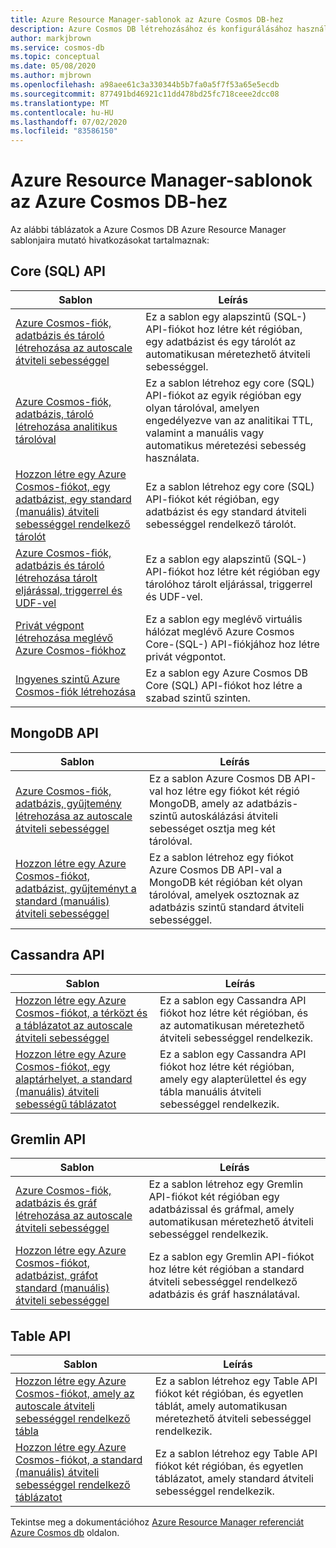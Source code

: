 ```yaml
---
title: Azure Resource Manager-sablonok az Azure Cosmos DB-hez
description: Azure Cosmos DB létrehozásához és konfigurálásához használjon Azure Resource Manager sablonokat.
author: markjbrown
ms.service: cosmos-db
ms.topic: conceptual
ms.date: 05/08/2020
ms.author: mjbrown
ms.openlocfilehash: a98aee61c3a330344b5b7fa0a5f7f53a65e5ecdb
ms.sourcegitcommit: 877491bd46921c11dd478bd25fc718ceee2dcc08
ms.translationtype: MT
ms.contentlocale: hu-HU
ms.lasthandoff: 07/02/2020
ms.locfileid: "83586150"
---
```

# <a name="azure-resource-manager-templates-for-azure-cosmos-db"></a>Azure Resource Manager-sablonok az Azure Cosmos DB-hez

Az alábbi táblázatok a Azure Cosmos DB Azure Resource Manager sablonjaira mutató hivatkozásokat tartalmaznak:

## <a name="core-sql-api"></a>Core (SQL) API

|**Sablon**|**Leírás**|
|---|---|
|[Azure Cosmos-fiók, adatbázis és tároló létrehozása az autoscale átviteli sebességgel](manage-sql-with-resource-manager.md#create-autoscale) | Ez a sablon egy alapszintű (SQL-) API-fiókot hoz létre két régióban, egy adatbázist és egy tárolót az automatikusan méretezhető átviteli sebességgel. |
|[Azure Cosmos-fiók, adatbázis, tároló létrehozása analitikus tárolóval](manage-sql-with-resource-manager.md#create-analytical-store) | Ez a sablon létrehoz egy core (SQL) API-fiókot az egyik régióban egy olyan tárolóval, amelyen engedélyezve van az analitikai TTL, valamint a manuális vagy automatikus méretezési sebesség használata. |
|[Hozzon létre egy Azure Cosmos-fiókot, egy adatbázist, egy standard (manuális) átviteli sebességgel rendelkező tárolót](manage-sql-with-resource-manager.md#create-manual) | Ez a sablon létrehoz egy core (SQL) API-fiókot két régióban, egy adatbázist és egy standard átviteli sebességgel rendelkező tárolót. |
|[Azure Cosmos-fiók, adatbázis és tároló létrehozása tárolt eljárással, triggerrel és UDF-vel](manage-sql-with-resource-manager.md#create-sproc) | Ez a sablon egy alapszintű (SQL-) API-fiókot hoz létre két régióban egy tárolóhoz tárolt eljárással, triggerrel és UDF-vel. |
|[Privát végpont létrehozása meglévő Azure Cosmos-fiókhoz](how-to-configure-private-endpoints.md#create-a-private-endpoint-by-using-a-resource-manager-template) |  Ez a sablon egy meglévő virtuális hálózat meglévő Azure Cosmos Core-(SQL-) API-fiókjához hoz létre privát végpontot. |
|[Ingyenes szintű Azure Cosmos-fiók létrehozása](manage-sql-with-resource-manager.md#free-tier) |  Ez a sablon egy Azure Cosmos DB Core (SQL) API-fiókot hoz létre a szabad szintű szinten. |

## <a name="mongodb-api"></a>MongoDB API

|**Sablon**|**Leírás**|
|---| ---|
|[Azure Cosmos-fiók, adatbázis, gyűjtemény létrehozása az autoscale átviteli sebességgel](manage-mongodb-with-resource-manager.md#create-autoscale) | Ez a sablon Azure Cosmos DB API-val hoz létre egy fiókot két régió MongoDB, amely az adatbázis-szintű autoskálázási átviteli sebességet osztja meg két tárolóval. |
|[Hozzon létre egy Azure Cosmos-fiókot, adatbázist, gyűjteményt a standard (manuális) átviteli sebességgel](manage-mongodb-with-resource-manager.md#create-manual) | Ez a sablon létrehoz egy fiókot Azure Cosmos DB API-val a MongoDB két régióban két olyan tárolóval, amelyek osztoznak az adatbázis szintű standard átviteli sebességgel. |

## <a name="cassandra-api"></a>Cassandra API

|**Sablon**|**Leírás**|
|---| ---|
|[Hozzon létre egy Azure Cosmos-fiókot, a térközt és a táblázatot az autoscale átviteli sebességgel](manage-cassandra-with-resource-manager.md#create-autoscale) | Ez a sablon egy Cassandra API fiókot hoz létre két régióban, és az automatikusan méretezhető átviteli sebességgel rendelkezik. |
|[Hozzon létre egy Azure Cosmos-fiókot, egy alaptárhelyet, a standard (manuális) átviteli sebességű táblázatot](manage-cassandra-with-resource-manager.md#create-manual) | Ez a sablon egy Cassandra API fiókot hoz létre két régióban, amely egy alapterülettel és egy tábla manuális átviteli sebességgel rendelkezik. |

## <a name="gremlin-api"></a>Gremlin API

|**Sablon**|**Leírás**|
|---| ---|
|[Azure Cosmos-fiók, adatbázis és gráf létrehozása az autoscale átviteli sebességgel](manage-gremlin-with-resource-manager.md#create-autoscale) | Ez a sablon létrehoz egy Gremlin API-fiókot két régióban egy adatbázissal és gráfmal, amely automatikusan méretezhető átviteli sebességgel rendelkezik. |
|[Hozzon létre egy Azure Cosmos-fiókot, adatbázist, gráfot standard (manuális) átviteli sebességgel](manage-gremlin-with-resource-manager.md#create-manual) | Ez a sablon egy Gremlin API-fiókot hoz létre két régióban a standard átviteli sebességgel rendelkező adatbázis és gráf használatával. |

## <a name="table-api"></a>Table API

|**Sablon**|**Leírás**|
|---| ---|
|[Hozzon létre egy Azure Cosmos-fiókot, amely az autoscale átviteli sebességgel rendelkező tábla](manage-table-with-resource-manager.md#create-autoscale) | Ez a sablon létrehoz egy Table API fiókot két régióban, és egyetlen táblát, amely automatikusan méretezhető átviteli sebességgel rendelkezik. |
|[Hozzon létre egy Azure Cosmos-fiókot, a standard (manuális) átviteli sebességgel rendelkező táblázatot](manage-table-with-resource-manager.md#create-manual) | Ez a sablon létrehoz egy Table API fiókot két régióban, és egyetlen táblázatot, amely standard átviteli sebességgel rendelkezik. |

Tekintse meg a dokumentációhoz [Azure Resource Manager referenciát Azure Cosmos db](/azure/templates/microsoft.documentdb/allversions) oldalon.
